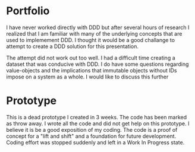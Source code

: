 # Portfolio

I have never worked directly with DDD but after several hours of research I realized that I am familiar with many of the underlying concepts that are used to implemement DDD.
I thought it would be a good challange to attempt to create a DDD solution for this presentation.

The attempt did not work out too well. I had a difficult time creating a dataset that was conducive with DDD.
I do have some questions regarding value-objects and the implications that immutable objects without IDs impose on a system as a whole. I would like to discuss this further

# Prototype

This is a dead prototype I created in 3 weeks. The code has been marked as throw away. I wrote all the code and did not get help on this prototype. I believe it is be a good exposition of my coding. 
The code is a proof of concept for a "lift and shift" and a foundation for future development. Coding effort was stopped suddenly and left in a Work In Progress state.
